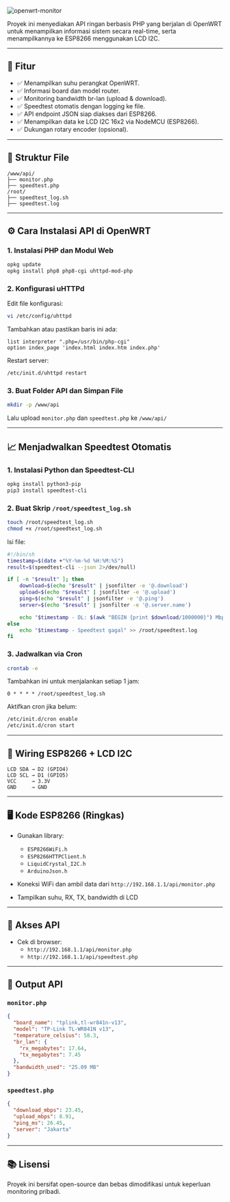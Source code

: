 
![openwrt-monitor](https://socialify.git.ci/razannnnnn/openwrt-monitor/image?custom_language=PHP&description=1&font=Inter&forks=1&language=1&name=1&owner=1&pattern=Floating+Cogs&stargazers=1&theme=Dark)

Proyek ini menyediakan API ringan berbasis PHP yang berjalan di OpenWRT untuk menampilkan informasi sistem secara real-time, serta menampilkannya ke ESP8266 menggunakan LCD I2C.

---

## 🔧 Fitur

- ✅ Menampilkan suhu perangkat OpenWRT.
- ✅ Informasi board dan model router.
- ✅ Monitoring bandwidth br-lan (upload & download).
- ✅ Speedtest otomatis dengan logging ke file.
- ✅ API endpoint JSON siap diakses dari ESP8266.
- ✅ Menampilkan data ke LCD I2C 16x2 via NodeMCU (ESP8266).
- ✅ Dukungan rotary encoder (opsional).

---

## 📁 Struktur File

```
/www/api/
├── monitor.php
├── speedtest.php
/root/
├── speedtest_log.sh
├── speedtest.log
```

---

## ⚙️ Cara Instalasi API di OpenWRT

### 1. Instalasi PHP dan Modul Web

```sh
opkg update
opkg install php8 php8-cgi uhttpd-mod-php
```

### 2. Konfigurasi uHTTPd

Edit file konfigurasi:
```sh
vi /etc/config/uhttpd
```

Tambahkan atau pastikan baris ini ada:

```
list interpreter ".php=/usr/bin/php-cgi"
option index_page 'index.html index.htm index.php'
```

Restart server:
```sh
/etc/init.d/uhttpd restart
```

### 3. Buat Folder API dan Simpan File

```sh
mkdir -p /www/api
```
Lalu upload `monitor.php` dan `speedtest.php` ke `/www/api/`

---

## 📈 Menjadwalkan Speedtest Otomatis

### 1. Instalasi Python dan Speedtest-CLI

```sh
opkg install python3-pip
pip3 install speedtest-cli
```

### 2. Buat Skrip `/root/speedtest_log.sh`

```sh
touch /root/speedtest_log.sh
chmod +x /root/speedtest_log.sh
```
Isi file:

```sh
#!/bin/sh
timestamp=$(date +"%Y-%m-%d %H:%M:%S")
result=$(speedtest-cli --json 2>/dev/null)

if [ -n "$result" ]; then
    download=$(echo "$result" | jsonfilter -e '@.download')
    upload=$(echo "$result" | jsonfilter -e '@.upload')
    ping=$(echo "$result" | jsonfilter -e '@.ping')
    server=$(echo "$result" | jsonfilter -e '@.server.name')

    echo "$timestamp - DL: $(awk "BEGIN {print $download/1000000}") Mbps, UL: $(awk "BEGIN {print $upload/1000000}") Mbps, Ping: $ping ms, Server: $server" >> /root/speedtest.log
else
    echo "$timestamp - Speedtest gagal" >> /root/speedtest.log
fi
```

### 3. Jadwalkan via Cron

```sh
crontab -e
```

Tambahkan ini untuk menjalankan setiap 1 jam:
```
0 * * * * /root/speedtest_log.sh
```

Aktifkan cron jika belum:
```sh
/etc/init.d/cron enable
/etc/init.d/cron start
```

---

## 🔌 Wiring ESP8266 + LCD I2C

```
LCD SDA → D2 (GPIO4)
LCD SCL → D1 (GPIO5)
VCC     → 3.3V
GND     → GND
```

---

## 🖥️ Kode ESP8266 (Ringkas)

- Gunakan library:
  - `ESP8266WiFi.h`
  - `ESP8266HTTPClient.h`
  - `LiquidCrystal_I2C.h`
  - `ArduinoJson.h`

- Koneksi WiFi dan ambil data dari `http://192.168.1.1/api/monitor.php`

- Tampilkan suhu, RX, TX, bandwidth di LCD

---

## 🧪 Akses API

- Cek di browser:
  - `http://192.168.1.1/api/monitor.php`
  - `http://192.168.1.1/api/speedtest.php`

---

## 📝 Output API

### `monitor.php`
```json
{
  "board_name": "tplink,tl-wr841n-v13",
  "model": "TP-Link TL-WR841N v13",
  "temperature_celsius": 58.3,
  "br_lan": {
    "rx_megabytes": 17.64,
    "tx_megabytes": 7.45
  },
  "bandwidth_used": "25.09 MB"
}
```

### `speedtest.php`
```json
{
  "download_mbps": 23.45,
  "upload_mbps": 8.91,
  "ping_ms": 26.45,
  "server": "Jakarta"
}
```

---

## 📚 Lisensi

Proyek ini bersifat open-source dan bebas dimodifikasi untuk keperluan monitoring pribadi.

